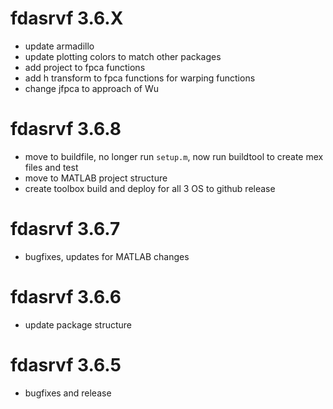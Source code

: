 # fdasrvf 3.6.X
* update armadillo
* update plotting colors to match other packages
* add project to fpca functions
* add h transform to fpca functions for warping functions
* change jfpca to approach of Wu

# fdasrvf 3.6.8
* move to buildfile, no longer run `setup.m`, now run buildtool to create mex files and test
* move to MATLAB project structure
* create toolbox build and deploy for all 3 OS to github release

# fdasrvf 3.6.7
* bugfixes, updates for MATLAB changes

# fdasrvf 3.6.6
* update package structure

# fdasrvf 3.6.5
* bugfixes and release
